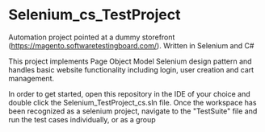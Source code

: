 # Selenium_cs_TestProject
Automation project pointed at a dummy storefront (https://magento.softwaretestingboard.com/). Written in Selenium and C#

This project implements Page Object Model Selenium design pattern and handles basic website functionality including login, user creation and cart management.

In order to get started, open this repository in the IDE of your choice and double click the Selenium_TestProject_cs.sln file. 
Once the workspace has been recognized as a selenium project, navigate to the "TestSuite" file and run the test cases individually, or as a group
